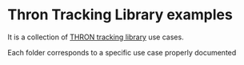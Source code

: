 Thron Tracking Library examples
==============
It is a collection of [THRON tracking library](https://support.thron.com/hc/en-us/articles/203817252-How-to-integrate-tracking-library) use cases.

Each folder corresponds to a specific use case properly documented